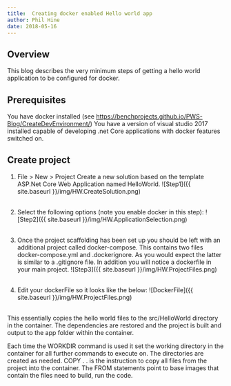 ```yaml
---
title:  Creating docker enabled Hello world app
author: Phil Hine
date: 2018-05-16
--- 
```


## Overview
This blog describes the very minimum steps of getting a hello world application to be configured for docker.

## Prerequisites
You have docker installed (see https://benchprojects.github.io/PWS-Blog/CreateDevEnvironment/)
You have a version of visual studio 2017 installed capable of developing .net Core applications with docker features switched on.

## Create project
1) File > New > Project 
Create a new solution based on the template ASP.Net Core Web Application named HelloWorld.
![Step1]({{ site.baseurl }}/img/HW.CreateSolution.png)<br/><br/>

2) Select the following options (note you enable docker in this step):
![Step2]({{ site.baseurl }}/img/HW.ApplicationSelection.png)<br/><br/>

3) Once the project scaffolding has been set up you should be left with an additional project called docker-compose. This contains two files docker-compose.yml and .dockerignore. As you would expect the latter is similar to a .gitignore file. In addition you will notice a dockerfile in your main project. 
![Step3]({{ site.baseurl }}/img/HW.ProjectFiles.png)<br/><br/>

4) Edit your dockerFile so it looks like the below:
![DockerFile]({{ site.baseurl }}/img/HW.ProjectFiles.png)<br/><br/>

This essentially copies the hello world files to the src/HelloWorld directory in the container. The dependencies are restored and the project is built and output to the app folder within the container.

Each time the WORKDIR command is used it set the working directory in the container for all further commands to execute on. The directories are created as needed. COPY . . is the instruction to copy all files from the project into the container. The FROM statements point to base images that contain the files need to build, run the code. 







